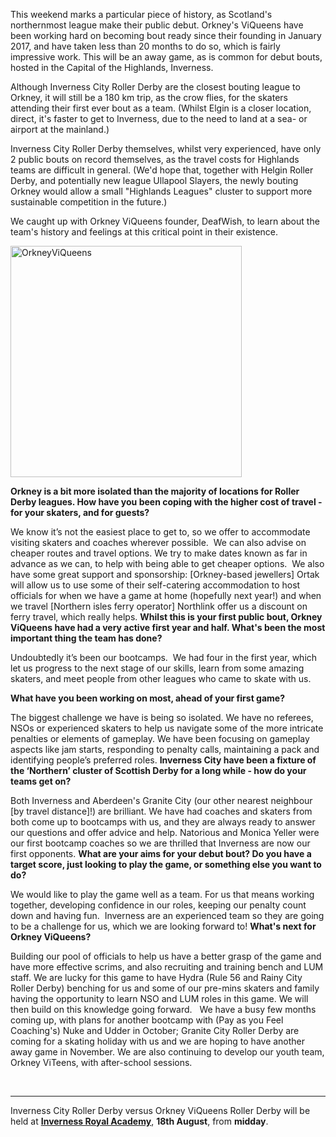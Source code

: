 <html><body><p>This weekend marks a particular piece of history, as Scotland's northernmost league make their public debut. Orkney's ViQueens have been working hard on becoming bout ready since their founding in January 2017, and have taken less than 20 months to do so, which is fairly impressive work. This will be an away game, as is common for debut bouts, hosted in the Capital of the Highlands, Inverness.

Although Inverness City Roller Derby are the closest bouting league to Orkney, it will still be a 180 km trip, as the crow flies, for the skaters attending their first ever bout as a team. (Whilst Elgin is a closer location, direct, it's faster to get to Inverness, due to the need to land at a sea- or airport at the mainland.)

Inverness City Roller Derby themselves, whilst very experienced, have only 2 public bouts on record themselves, as the travel costs for Highlands teams are difficult in general. (We'd hope that, together with Helgin Roller Derby, and potentially new league Ullapool Slayers, the newly bouting Orkney would allow a small "Highlands Leagues" cluster to support more sustainable competition in the future.)

We caught up with Orkney ViQueens founder, DeafWish, to learn about the team's history and feelings at this critical point in their existence.

<img class=" size-full wp-image-27229 aligncenter" src="/2018/08/orkneyviqueens.jpg" alt="OrkneyViQueens" width="370" height="370">

<b>Orkney is a bit more isolated than the majority of locations for Roller Derby leagues. How have you been coping with the higher cost of travel - for your skaters, and for guests? </b>

<span style="font-weight:400;">We know it’s not the easiest place to get to, so we offer to accommodate visiting skaters and coaches wherever possible.  We can also advise on cheaper routes and travel options. We try to make dates known as far in advance as we can, to help with being able to get cheaper options.  We also have some great support and sponsorship: [Orkney-based jewellers] Ortak will allow us to use some of their self-catering accommodation to host officials for when we have a game at home (hopefully next year!) and when we travel [Northern isles ferry operator] Northlink offer us a discount on ferry travel, which really helps.
</span>
<b>Whilst this is your first public bout, Orkney ViQueens have had a very active first year and half. What's been the most important thing the team has done? </b>

<span style="font-weight:400;">Undoubtedly it’s been our bootcamps.  We had four in the first year, which let us progress to the next stage of our skills, learn from some amazing skaters, and meet people from other leagues who came to skate with us.</span>

<b>What have you been working on most, ahead of your first game? </b>

<span style="font-weight:400;">The biggest challenge we have is being so isolated. We have no referees, NSOs or experienced skaters to help us navigate some of the more intricate penalties or elements of gameplay. We have been focusing on gameplay aspects like jam starts, responding to penalty calls, maintaining a pack and identifying people’s preferred roles.</span>
<b>
Inverness City have been a fixture of the ‘Northern’ cluster of Scottish Derby for a long while - how do your teams get on?</b>

<span style="font-weight:400;">Both Inverness and Aberdeen's Granite City (our other nearest neighbour [by travel distance]!) are brilliant. We have had coaches and skaters from both come up to bootcamps with us, and they are always ready to answer our questions and offer advice and help. Natorious and Monica Yeller were our first bootcamp coaches so we are thrilled that Inverness are now our first opponents.</span>
<b>
What are your aims for your debut bout? Do you have a target score, just looking to play the game, or something else you want to do?</b>

<span style="font-weight:400;">We would like to play the game well as a team. For us that means working together, developing confidence in our roles, keeping our penalty count down and having fun.  Inverness are an experienced team so they are going to be a challenge for us, which we are looking forward to!
</span>
<b>What's next for Orkney ViQueens? </b>

<span style="font-weight:400;">Building our pool of officials to help us have a better grasp of the game and have more effective scrims, and also recruiting and training bench and LUM staff. We are lucky for this game to have Hydra (Rule 56 and Rainy City Roller Derby) benching for us and some of our pre-mins skaters and family having the opportunity to learn NSO and LUM roles in this game. We will then build on this knowledge going forward.  </span><span style="font-weight:400;">
</span><span style="font-weight:400;">
</span><span style="font-weight:400;">We have a busy few months coming up, with plans for another bootcamp with (Pay as you Feel Coaching's) Nuke and Udder in October; Granite City Roller Derby are coming for a skating holiday with us and we are hoping to have another away game in November. We are also continuing to develop our youth team, Orkney ViTeens, with after-school sessions.</span><b></b>

 

</p><hr>

Inverness City Roller Derby versus Orkney ViQueens Roller Derby will be held at <a href="https://goo.gl/maps/DZjmoUJMWVE2"><strong>Inverness Royal Academy</strong></a>, <strong>18th August</strong>, from <strong>midday</strong>.</body></html>
